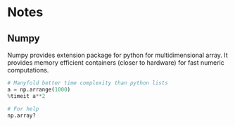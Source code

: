 # Notes

## Numpy
Numpy provides extension package for python for multidimensional array. It provides memory efficient containers (closer to hardware) for fast numeric computations.

```python
# Manyfold better time complexity than python lists
a = np.arrange(1000)
%timeit a**2
```

```python
# For help
np.array?
```
